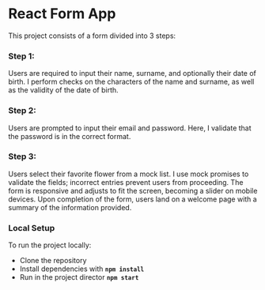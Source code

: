 # React Form App
This project consists of a form divided into 3 steps:

### Step 1:
Users are required to input their name, surname, and optionally their date of birth. I perform checks on the characters of the name and surname, as well as the validity of the date of birth.

### Step 2: 
Users are prompted to input their email and password. Here, I validate that the password is in the correct format.

### Step 3: 
Users select their favorite flower from a mock list.
I use mock promises to validate the fields; incorrect entries prevent users from proceeding. The form is responsive and adjusts to fit the screen, becoming a slider on mobile devices. Upon completion of the form, users land on a welcome page with a summary of the information provided.

### Local Setup
To run the project locally:

- Clone the repository </br>
- Install dependencies with <b> `npm install`</b> </br>
- Run in the project director <b> `npm start` </b> 
